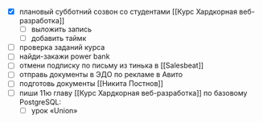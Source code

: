 - [x] плановый субботний созвон со студентами [[Курс Хардкорная веб-разработка]]
	- [ ] выложить запись
	- [ ] добавить таймк
- [ ] проверка заданий курса
- [ ] найди-закажи power bank
- [ ] отмени подписку по письму из тинька в [[Salesbeat]]
- [ ] отправь документы в ЭДО по рекламе в Авито
- [ ] подготовь документы [[Никита Постнов]]
- [ ] пиши 11ю главу [[Курс Хардкорная веб-разработка]] по базовому PostgreSQL:
	- [ ] урок «Union»